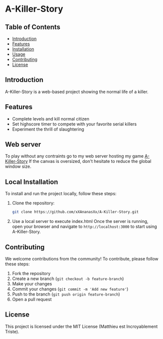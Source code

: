 # A-Killer-Story

## Table of Contents
- [Introduction](#introduction)
- [Features](#features)
- [Installation](#installation)
- [Usage](#usage)
- [Contributing](#contributing)
- [License](#license)

## Introduction
A-Killer-Story is a web-based project showing the normal life of a killer.

## Features
- Complete levels and kill normal citizen
- Set highscore timer to compete with your favorite serial killers
- Experiment the thrill of slaughtering

## Web server
To play without any contraints go to my web server hosting my game [A-Killer-Story](https://a-killer-story.vercel.app/)
If the canvas is oversized, don't hesitate to reduce the global window size.

## Local Installation
To install and run the project locally, follow these steps:

1. Clone the repository:
    ```bash
    git clone https://github.com/xXAnanasXx/A-Killer-Story.git
    ```
2. Use a local server to execute index.html
    Once the server is running, open your browser and navigate to `http://localhost:3000` to start using A-Killer-Story.

## Contributing
We welcome contributions from the community! To contribute, please follow these steps:

1. Fork the repository
2. Create a new branch (`git checkout -b feature-branch`)
3. Make your changes
4. Commit your changes (`git commit -m 'Add new feature'`)
5. Push to the branch (`git push origin feature-branch`)
6. Open a pull request

## License
This project is licensed under the MIT License (Matthieu est Incroyablement Triste).